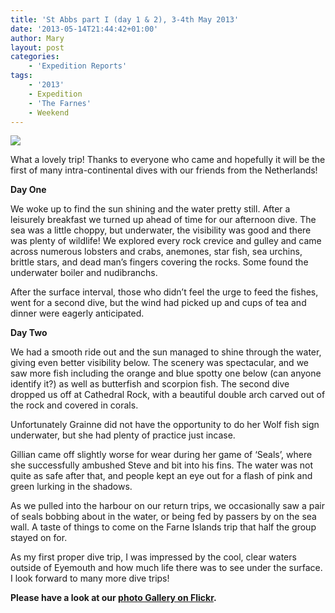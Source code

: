 ```yaml
---
title: 'St Abbs part I (day 1 & 2), 3-4th May 2013'
date: '2013-05-14T21:44:42+01:00'
author: Mary
layout: post
categories:
    - 'Expedition Reports'
tags:
    - '2013'
    - Expedition
    - 'The Farnes'
    - Weekend
---
```


![](http://ouueg.com/wp-content/uploads/2013/05/10088665114_8325c5b667_k.jpg)

What a lovely trip! Thanks to everyone who came and hopefully it will be the first of many intra-continental dives with our friends from the Netherlands!

**Day One**

We woke up to find the sun shining and the water pretty still. After a leisurely breakfast we turned up ahead of time for our afternoon dive. The sea was a little choppy, but underwater, the visibility was good and there was plenty of wildlife! We explored every rock crevice and gulley and came across numerous lobsters and crabs, anemones, star fish, sea urchins, brittle stars, and dead man’s fingers covering the rocks. Some found the underwater boiler and nudibranchs.

After the surface interval, those who didn’t feel the urge to feed the fishes, went for a second dive, but the wind had picked up and cups of tea and dinner were eagerly anticipated.

**Day Two**

We had a smooth ride out and the sun managed to shine through the water, giving even better visibility below. The scenery was spectacular, and we saw more fish including the orange and blue spotty one below (can anyone identify it?) as well as butterfish and scorpion fish. The second dive dropped us off at Cathedral Rock, with a beautiful double arch carved out of the rock and covered in corals.

Unfortunately Grainne did not have the opportunity to do her Wolf fish sign underwater, but she had plenty of practice just incase.

Gillian came off slightly worse for wear during her game of ‘Seals’, where she successfully ambushed Steve and bit into his fins. The water was not quite as safe after that, and people kept an eye out for a flash of pink and green lurking in the shadows.

As we pulled into the harbour on our return trips, we occasionally saw a pair of seals bobbing about in the water, or being fed by passers by on the sea wall. A taste of things to come on the Farne Islands trip that half the group stayed on for.

As my first proper dive trip, I was impressed by the cool, clear waters outside of Eyemouth and how much life there was to see under the surface. I look forward to many more dive trips!

**Please have a look at our [photo Gallery on Flickr](https://www.flickr.com/photos/ouueg/sets/72157636189908716).**
